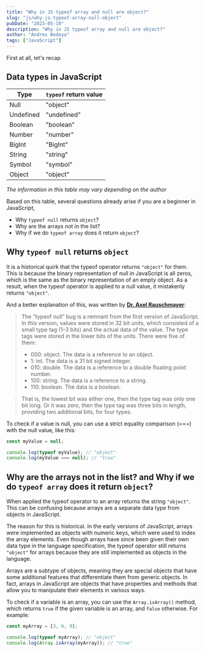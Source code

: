 ```yaml
---
title: "Why in JS typeof array and null are object?"
slug: "js/why-js-typeof-array-null-object"
pubDate: "2023-05-10"
description: "Why in JS typeof array and null are object?"
author: "Andres Bedoya"
tags: ["JavaScript"]
---
```


First at all, let's recap

## Data types in JavaScript

| Type      | `typeof` return value |
|-----------|---------------------|
| Null      | "object"            |
| Undefined | "undefined"         |
| Boolean   | "boolean"           |
| Number    | "number"            |
| BigInt    | "BigInt"            |
| String    | "string"            |
| Symbol    | "symbol"            |
| Object    | "object"            |

_The information in this table may vary depending on the author_

Based on this table, several questions already arise if you are a beginner in JavaScript, 
- Why `typeof null` returns `object`? 
- Why are the arrays not in the list? 
- Why if we do `typeof array` does it return `object`?

## Why `typeof null` returns `object`

It is a historical quirk that the typeof operator returns `"object"` for them. This is because the binary representation of null in JavaScript is all zeros, which is the same as the binary representation of an empty object. As a result, when the typeof operator is applied to a null value, it mistakenly returns `"object"`.

And a better explanation of this, was written by <a class="hover:no-underline text-blue underline" href="https://2ality.com/2013/10/typeof-null.html" target="_blank" rel="noopener noreferrer">**Dr. Axel Rauschmayer**</a>:

> The “typeof null” bug is a remnant from the first version of JavaScript. In this version, values were stored in 32 bit units, which consisted of a small type tag (1–3 bits) and the actual data of the value. The type tags were stored in the lower bits of the units. There were five of them:
> - 000: object. The data is a reference to an object.
> - 1: int. The data is a 31 bit signed integer.
> - 010: double. The data is a reference to a double floating point number.
> - 100: string. The data is a reference to a string.
> - 110: boolean. The data is a boolean.

> That is, the lowest bit was either one, then the type tag was only one bit long. Or it was zero, then the type tag was three bits in length, providing two additional bits, for four types.

To check if a value is null, you can use a strict equality comparison (===) with the null value, like this:

```js
const myValue = null;

console.log(typeof myValue); // "object"
console.log(myValue === null); // "true"
```

## Why are the arrays not in the list? and Why if we do `typeof array` does it return `object`?

When applied the typeof operator to an array returns the string `"object"`. This can be confusing because arrays are a separate data type from objects in JavaScript.

The reason for this is historical. In the early versions of JavaScript, arrays were implemented as objects with numeric keys, which were used to index the array elements. Even though arrays have since been given their own data type in the language specification, the typeof operator still returns `"object"` for arrays because they are still implemented as objects in the language.

Arrays are a subtype of objects, meaning they are special objects that have some additional features that differentiate them from generic objects. In fact, arrays in JavaScript are objects that have properties and methods that allow you to manipulate their elements in various ways.

To check if a variable is an array, you can use the `Array.isArray()` method, which returns `true` if the given variable is an array, and `false` otherwise. For example:

```js
const myArray = [3, 6, 9];

console.log(typeof myArray); // "object"
console.log(Array.isArray(myArray)); // "true"
```
